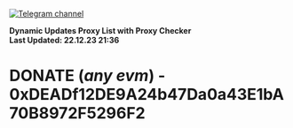[![Telegram channel](https://img.shields.io/endpoint?url=https://runkit.io/damiankrawczyk/telegram-badge/branches/master?url=https://t.me/n4z4v0d)](https://t.me/n4z4v0d) 

**Dynamic Updates Proxy List with Proxy Checker**  
**Last Updated: 22.12.23 21:36**

# DONATE (_any evm_) - 0xDEADf12DE9A24b47Da0a43E1bA70B8972F5296F2
